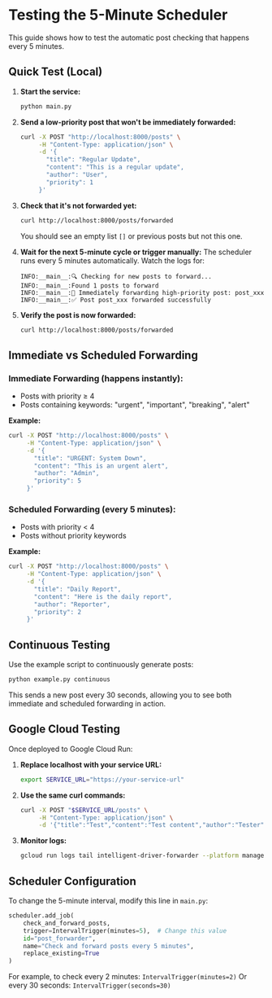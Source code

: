 # Testing the 5-Minute Scheduler

This guide shows how to test the automatic post checking that happens every 5 minutes.

## Quick Test (Local)

1. **Start the service:**
   ```bash
   python main.py
   ```

2. **Send a low-priority post that won't be immediately forwarded:**
   ```bash
   curl -X POST "http://localhost:8000/posts" \
        -H "Content-Type: application/json" \
        -d '{
          "title": "Regular Update",
          "content": "This is a regular update",
          "author": "User",
          "priority": 1
        }'
   ```

3. **Check that it's not forwarded yet:**
   ```bash
   curl http://localhost:8000/posts/forwarded
   ```
   You should see an empty list `[]` or previous posts but not this one.

4. **Wait for the next 5-minute cycle or trigger manually:**
   The scheduler runs every 5 minutes automatically. Watch the logs for:
   ```
   INFO:__main__:🔍 Checking for new posts to forward...
   INFO:__main__:Found 1 posts to forward
   INFO:__main__:🚀 Immediately forwarding high-priority post: post_xxx
   INFO:__main__:✅ Post post_xxx forwarded successfully
   ```

5. **Verify the post is now forwarded:**
   ```bash
   curl http://localhost:8000/posts/forwarded
   ```

## Immediate vs Scheduled Forwarding

### Immediate Forwarding (happens instantly):
- Posts with priority ≥ 4
- Posts containing keywords: "urgent", "important", "breaking", "alert"

**Example:**
```bash
curl -X POST "http://localhost:8000/posts" \
     -H "Content-Type: application/json" \
     -d '{
       "title": "URGENT: System Down",
       "content": "This is an urgent alert",
       "author": "Admin",
       "priority": 5
     }'
```

### Scheduled Forwarding (every 5 minutes):
- Posts with priority < 4
- Posts without priority keywords

**Example:**
```bash
curl -X POST "http://localhost:8000/posts" \
     -H "Content-Type: application/json" \
     -d '{
       "title": "Daily Report",
       "content": "Here is the daily report",
       "author": "Reporter",
       "priority": 2
     }'
```

## Continuous Testing

Use the example script to continuously generate posts:

```bash
python example.py continuous
```

This sends a new post every 30 seconds, allowing you to see both immediate and scheduled forwarding in action.

## Google Cloud Testing

Once deployed to Google Cloud Run:

1. **Replace localhost with your service URL:**
   ```bash
   export SERVICE_URL="https://your-service-url"
   ```

2. **Use the same curl commands:**
   ```bash
   curl -X POST "$SERVICE_URL/posts" \
        -H "Content-Type: application/json" \
        -d '{"title":"Test","content":"Test content","author":"Tester","priority":1}'
   ```

3. **Monitor logs:**
   ```bash
   gcloud run logs tail intelligent-driver-forwarder --platform managed --region us-central1
   ```

## Scheduler Configuration

To change the 5-minute interval, modify this line in `main.py`:

```python
scheduler.add_job(
    check_and_forward_posts,
    trigger=IntervalTrigger(minutes=5),  # Change this value
    id="post_forwarder",
    name="Check and forward posts every 5 minutes",
    replace_existing=True
)
```

For example, to check every 2 minutes: `IntervalTrigger(minutes=2)`
Or every 30 seconds: `IntervalTrigger(seconds=30)`